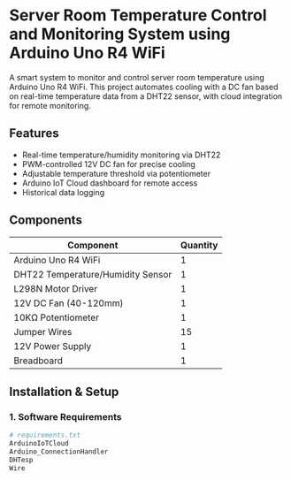 
# Server Room Temperature Control and Monitoring System using Arduino Uno R4 WiFi


A smart system to monitor and control server room temperature using Arduino Uno R4 WiFi. This project automates cooling with a DC fan based on real-time temperature data from a DHT22 sensor, with cloud integration for remote monitoring.

## Features
-  Real-time temperature/humidity monitoring via DHT22
-  PWM-controlled 12V DC fan for precise cooling
-  Adjustable temperature threshold via potentiometer
-  Arduino IoT Cloud dashboard for remote access
-  Historical data logging

## Components
| Component | Quantity |
|-----------|----------|
| Arduino Uno R4 WiFi | 1 |
| DHT22 Temperature/Humidity Sensor | 1 |
| L298N Motor Driver | 1 |
| 12V DC Fan (40-120mm) | 1 |
| 10KΩ Potentiometer | 1 |
| Jumper Wires | 15 |
| 12V Power Supply | 1 |
| Breadboard | 1 |

## Installation & Setup

### 1. Software Requirements
```python
# requirements.txt
ArduinoIoTCloud
Arduino_ConnectionHandler
DHTesp
Wire
